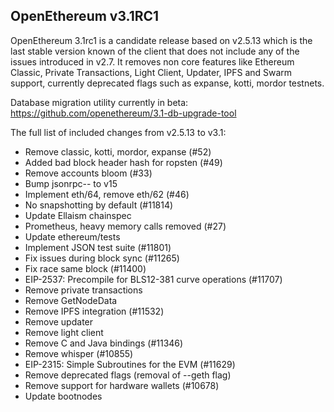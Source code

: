 ## OpenEthereum v3.1RC1

OpenEthereum 3.1rc1 is a candidate release based on v2.5.13 which is the last stable version known of the client that does not include any of the issues introduced in v2.7. 
It removes non core features like Ethereum Classic, Private Transactions, Light Client, Updater, IPFS and Swarm support, currently deprecated flags such as expanse, kotti, mordor testnets.

Database migration utility currently in beta: https://github.com/openethereum/3.1-db-upgrade-tool

The full list of included changes from v2.5.13 to v3.1:

- Remove classic, kotti, mordor, expanse (#52) 
- Added bad block header hash for ropsten (#49) 
- Remove accounts bloom (#33) 
- Bump jsonrpc-- to v15 
- Implement eth/64, remove eth/62 (#46) 
- No snapshotting by default (#11814) 
- Update Ellaism chainspec 
- Prometheus, heavy memory calls removed (#27) 
- Update ethereum/tests 
- Implement JSON test suite (#11801) 
- Fix issues during block sync (#11265) 
- Fix race same block (#11400) 
- EIP-2537: Precompile for BLS12-381 curve operations (#11707) 
- Remove private transactions 
- Remove GetNodeData 
- Remove IPFS integration (#11532) 
- Remove updater 
- Remove light client 
- Remove C and Java bindings (#11346) 
- Remove whisper (#10855) 
- EIP-2315: Simple Subroutines for the EVM (#11629) 
- Remove deprecated flags (removal of --geth flag)
- Remove support for hardware wallets (#10678) 
- Update bootnodes 

